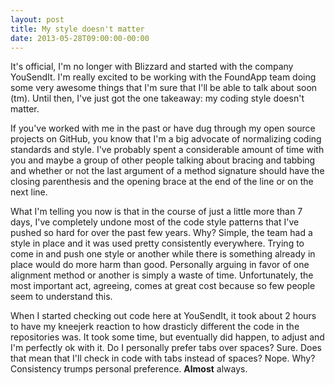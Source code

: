 ```yaml
---
layout: post
title: My style doesn't matter
date: 2013-05-28T09:00:00-00:00
---
```


It's official, I'm no longer with Blizzard and started with the company YouSendIt. I'm really excited to be working with the FoundApp team doing some very awesome things that I'm sure that I'll be able to talk about soon (tm). Until then, I've just got the one takeaway: my coding style doesn't matter.

If you've worked with me in the past or have dug through my open source projects on GitHub, you know that I'm a big advocate of normalizing coding standards and style. I've probably spent a considerable amount of time with you and maybe a group of other people talking about bracing and tabbing and whether or not the last argument of a method signature should have the closing parenthesis and the opening brace at the end of the line or on the next line.

What I'm telling you now is that in the course of just a little more than 7 days, I've completely undone most of the code style patterns that I've pushed so hard for over the past few years. Why? Simple, the team had a style in place and it was used pretty consistently everywhere. Trying to come in and push one style or another while there is something already in place would do more harm than good. Personally arguing in favor of one alignment method or another is simply a waste of time. Unfortunately, the most important act, agreeing, comes at great cost because so few people seem to understand this.

When I started checking out code here at YouSendIt, it took about 2 hours to have my kneejerk reaction to how drasticly different the code in the repositories was. It took some time, but eventually did happen, to adjust and I'm perfectly ok with it. Do I personally prefer tabs over spaces? Sure. Does that mean that I'll check in code with tabs instead of spaces? Nope. Why? Consistency trumps personal preference. **Almost** always.
